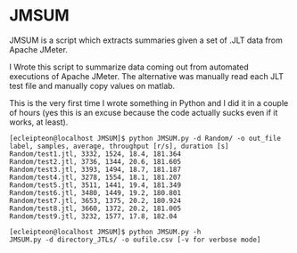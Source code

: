 # JMSUM
JMSUM is a script which extracts summaries given a set of .JLT data from Apache JMeter. 

I Wrote this script to summarize data coming out from automated executions of Apache JMeter. The alternative was manually read each JLT test file and manually copy values on matlab.

This is the very first time I wrote something in Python and I did it in a couple of hours (yes this is an excuse because the code actually sucks even if it works, at least).


```
[ecleipteon@localhost JMSUM]$ python JMSUM.py -d Random/ -o out_file 
label, samples, average, throughput [r/s], duration [s]
Random/test1.jtl, 3332, 1524, 18.4, 181.364
Random/test2.jtl, 3736, 1344, 20.6, 181.605
Random/test3.jtl, 3393, 1494, 18.7, 181.187
Random/test4.jtl, 3278, 1554, 18.1, 181.207
Random/test5.jtl, 3511, 1441, 19.4, 181.349
Random/test6.jtl, 3480, 1449, 19.2, 180.801
Random/test7.jtl, 3653, 1375, 20.2, 180.924
Random/test8.jtl, 3660, 1372, 20.2, 181.005
Random/test9.jtl, 3232, 1577, 17.8, 182.04
``````
``````
[ecleipteon@localhost JMSUM]$ python JMSUM.py -h
JMSUM.py -d directory_JTLs/ -o oufile.csv [-v for verbose mode] 
``````
